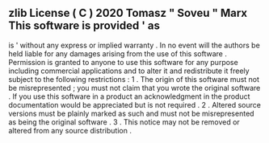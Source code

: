 zlib
License
(
C
)
2020
Tomasz
"
Soveu
"
Marx
This
software
is
provided
'
as
-
is
'
without
any
express
or
implied
warranty
.
In
no
event
will
the
authors
be
held
liable
for
any
damages
arising
from
the
use
of
this
software
.
Permission
is
granted
to
anyone
to
use
this
software
for
any
purpose
including
commercial
applications
and
to
alter
it
and
redistribute
it
freely
subject
to
the
following
restrictions
:
1
.
The
origin
of
this
software
must
not
be
misrepresented
;
you
must
not
claim
that
you
wrote
the
original
software
.
If
you
use
this
software
in
a
product
an
acknowledgment
in
the
product
documentation
would
be
appreciated
but
is
not
required
.
2
.
Altered
source
versions
must
be
plainly
marked
as
such
and
must
not
be
misrepresented
as
being
the
original
software
.
3
.
This
notice
may
not
be
removed
or
altered
from
any
source
distribution
.
